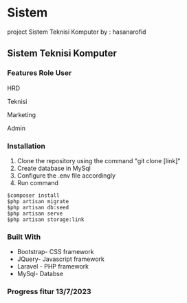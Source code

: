 # Sistem
project Sistem Teknisi Komputer
by : hasanarofid

## Sistem Teknisi Komputer

### Features Role User

HRD

Teknisi

Marketing

Admin 

### Installation
1. Clone the repository using the command "git clone [link]"
2. Create database in MySql
3. Configure the .env file accordingly
4. Run command 
```
$composer install
$php artisan migrate
$php artisan db:seed
$php artisan serve
$php artisan storage:link
```

### Built With
* Bootstrap- CSS framework
* JQuery- Javascript framework
* Laravel - PHP framework
* MySql- Databse

### Progress fitur 13/7/2023
